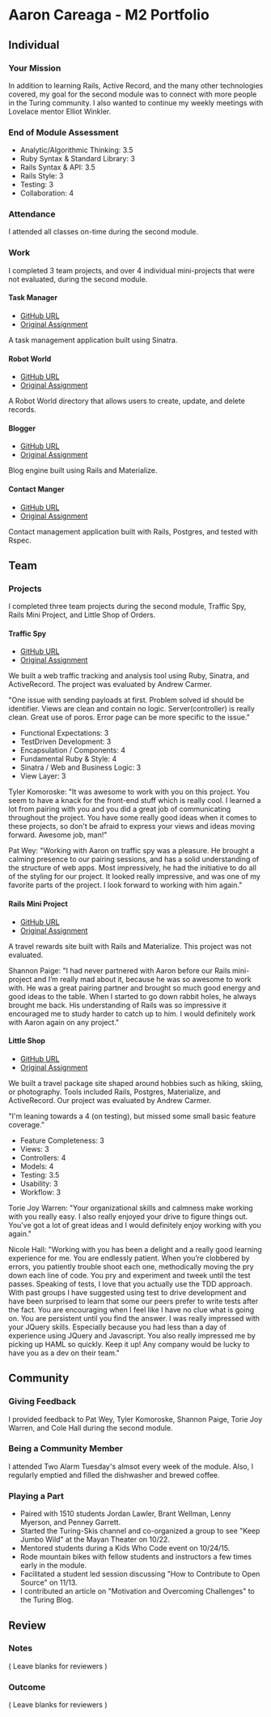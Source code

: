# Aaron Careaga - M2 Portfolio

## Individual

### Your Mission

In addition to learning Rails, Active Record, and the many other technologies covered, my goal for the second module was to connect with more people in the Turing community. I also wanted to continue my weekly meetings with Lovelace mentor Elliot Winkler.

### End of Module Assessment

* Analytic/Algorithmic Thinking: 3.5
* Ruby Syntax & Standard Library: 3
* Rails Syntax & API: 3.5
* Rails Style: 3
* Testing: 3
* Collaboration: 4

### Attendance

I attended all classes on-time during the second module.

### Work

I completed 3 team projects, and over 4 individual mini-projects that were not evaluated, during the second module.

#### Task Manager

* [GitHub URL](https://github.com/acareaga/task_manager)
* [Original Assignment](https://github.com/turingschool/curriculum/blob/master/source/projects/task_manager.markdown)

A task management application built using Sinatra.

#### Robot World

* [GitHub URL](https://github.com/acareaga/robot-world)
* [Original Assignment](https://github.com/turingschool/lesson_plans/blob/master/ruby_02-web_applications_with_ruby/crud_sinatra.markdown)

A Robot World directory that allows users to create, update, and delete records.

#### Blogger

* [GitHub URL](https://github.com/acareaga/blogger)
* [Original Assignment](http://tutorials.jumpstartlab.com/projects/blogger.html)

Blog engine built using Rails and Materialize.

#### Contact Manger

* [GitHub URL](https://github.com/acareaga/contact-manager)
* [Original Assignment](http://tutorials.jumpstartlab.com/projects/contact_manager.html)

Contact management application built with Rails, Postgres, and tested with Rspec. 

## Team

### Projects

I completed three team projects during the second module, Traffic Spy, Rails Mini Project, and Little Shop of Orders.

#### Traffic Spy

* [GitHub URL](https://github.com/patwey/traffic_spy)
* [Original Assignment](https://github.com/turingschool/curriculum/blob/master/source/projects/traffic_spy.markdown)

We built a web traffic tracking and analysis tool using Ruby, Sinatra, and ActiveRecord. The project was evaluated by Andrew Carmer.

"One issue with sending payloads at first. Problem solved id should be identifier. Views are clean and contain no logic. Server(controller) is really clean. Great use of poros. Error page can be more specific to the issue."

* Functional Expectations: 3
* TestDriven Development: 3
* Encapsulation / Components: 4
* Fundamental Ruby & Style: 4
* Sinatra / Web and Business Logic: 3
* View Layer: 3

Tyler Komoroske: "It was awesome to work with you on this project. You seem to have a knack for the front-end stuff which is really cool. I learned a lot from pairing with you and you did a great job of communicating throughout the project. You have some really good ideas when it comes to these projects, so don't be afraid to express your views and ideas moving forward. Awesome job, man!"

Pat Wey: "Working with Aaron on traffic spy was a pleasure.  He brought a calming presence to our pairing sessions, and has a solid understanding of the structure of web apps.  Most impressively, he had the initiative to do all of the styling for our project.  It looked really impressive, and was one of my favorite parts of the project.  I look forward to working with him again."

#### Rails Mini Project

* [GitHub URL](https://github.com/acareaga/point-box)
* [Original Assignment](https://github.com/turingschool/challenges/blob/master/rails-mini-project.markdown)

A travel rewards site built with Rails and Materialize. This project was not evaluated.

Shannon Paige: "I had never partnered with Aaron before our Rails mini-project and I’m really mad about it, because he was so awesome to work with. He was a great pairing partner and brought so much good energy and good ideas to the table. When I started to go down rabbit holes, he always brought me back. His understanding of Rails was so impressive it encouraged me to study harder to catch up to him. I would definitely work with Aaron again on any project."

#### Little Shop

* [GitHub URL](https://github.com/toriejw/global-pursuit)
* [Original Assignment](https://github.com/turingschool/curriculum/blob/master/source/projects/little_shop.markdown)

We built a travel package site shaped around hobbies such as hiking, skiing, or photography. Tools included Rails, Postgres, Materialize, and ActiveRecord. Our project was evaluated by Andrew Carmer.

"I'm leaning towards a 4 (on testing), but missed some small basic feature coverage."

* Feature Completeness: 3
* Views: 3
* Controllers: 4
* Models: 4
* Testing: 3.5
* Usability: 3
* Workflow: 3

Torie Joy Warren: "Your organizational skills and calmness make working with you really easy. I also really enjoyed your drive to figure things out. You've got a lot of great ideas and I would definitely enjoy working with you again."

Nicole Hall: "Working with you has been a delight and a really good learning experience for me.  You are endlessly patient.  When you’re clobbered by errors, you patiently trouble shoot each one, methodically moving the pry down each line of code.  You pry and experiment and tweek until the test passes.  Speaking of tests, I love that you actually use the TDD approach.  With past groups I have suggested using test to drive development and have been surprised to learn that some our peers prefer to write tests after the fact.  You are encouraging when I feel like I have no clue what is going on.  You are persistent until you find the answer.  I was really impressed with your JQuery skills.  Especially because you had less than a day of experience using JQuery and Javascript.  You also really impressed me by picking up HAML so quickly.  Keep it up!  Any company would be lucky to have you as a dev on their team."

## Community

### Giving Feedback

I provided feedback to Pat Wey, Tyler Komoroske, Shannon Paige, Torie Joy Warren, and Cole Hall during the second module.

### Being a Community Member

I attended Two Alarm Tuesday's almsot every week of the module. Also, I regularly emptied and filled the dishwasher and brewed coffee.

### Playing a Part

* Paired with 1510 students Jordan Lawler, Brant Wellman, Lenny Myerson, and Penney Garrett.
* Started the Turing-Skis channel and co-organized a group to see "Keep Jumbo Wild" at the Mayan Theater on 10/22.
* Mentored students during a Kids Who Code event on 10/24/15.
* Rode mountain bikes with fellow students and instructors a few times early in the module.
* Facilitated a student led session discussing "How to Contribute to Open Source" on 11/13.
* I contributed an article on "Motivation and Overcoming Challenges" to the Turing Blog.

## Review

### Notes

( Leave blanks for reviewers )

### Outcome

( Leave blanks for reviewers )
